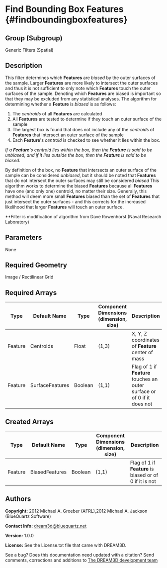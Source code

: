 Find Bounding Box Features {#findboundingboxfeatures}
=============

## Group (Subgroup) ##
Generic Filters (Spatial)

## Description ##
This filter determines which **Features** are _biased_ by the outer surfaces of the sample. Larger **Features** are more likely to intersect the outer surfaces and thus it is not sufficient to only note which **Features** touch the outer surfaces of the sample.
Denoting which **Features** are biased is important so that they may be excluded from any statistical analyses. 
The algorithm for determining whether a **Feature** is _biased_ is as follows: 

1. The _centroids_ of all **Features** are calculated
2. All **Features** are tested to determine if they touch an outer surface of the sample
3. The largest box is found that does not include any of the _centroids_ of **Features** that intersect an outer surface of the sample
4. Each **Feature**'s _centroid_ is checked to see whether it lies within the box.  

*If a **Feature**'s _centroid_ lies within the box, then the **Feature** is said to be _unbiased_, and if it lies outside the box, then the **Feature** is said to be _biased_.* 

By definition of the box, no **Feature** that intersects an outer surface of the sample can be considered _unbiased_, but it should be noted that **Features** that do not intersect the outer surfaces may still be considered _biased_ 
This algorithm works to determine the biased **Features** because all **Features** have one (and only one) centroid, no matter their size. Generally, this method will deem more small **Features** biased than the set of **Features** that just intersect the outer surfaces - and this corrects for the increased likelihood that larger **Features** will touch an outer surface.

**Filter is modification of algorithm from Dave Rowenhorst (Naval Research Laboratory)

## Parameters ##
None

## Required Geometry ##
Image / Rectilinear Grid

## Required Arrays ##

| Type | Default Name | Type | Component Dimensions (dimension, size) | Description |
|------|--------------|-------------|---------|-----|
| Feature | Centroids | Float | (1,3) | X, Y, Z coordinates of **Feature** center of mass |
| Feature | SurfaceFeatures | Boolean | (1,1) | Flag of 1 if **Feature** touches an outer surface or of 0 if it does not |

## Created Arrays ##
| Type | Default Name | Type | Component Dimensions (dimension, size) | Description |
|------|--------------|-------------|---------|-----|
| Feature | BiasedFeatures | Boolean | (1,1) | Flag of 1 if **Feature** is biased or of 0 if it is not |

## Authors ##

**Copyright:** 2012 Michael A. Groeber (AFRL),2012 Michael A. Jackson (BlueQuartz Software)

**Contact Info:** dream3d@bluequartz.net

**Version:** 1.0.0

**License:**  See the License.txt file that came with DREAM3D.




See a bug? Does this documentation need updated with a citation? Send comments, corrections and additions to [The DREAM3D development team](mailto:dream3d@bluequartz.net?subject=Documentation%20Correction)


